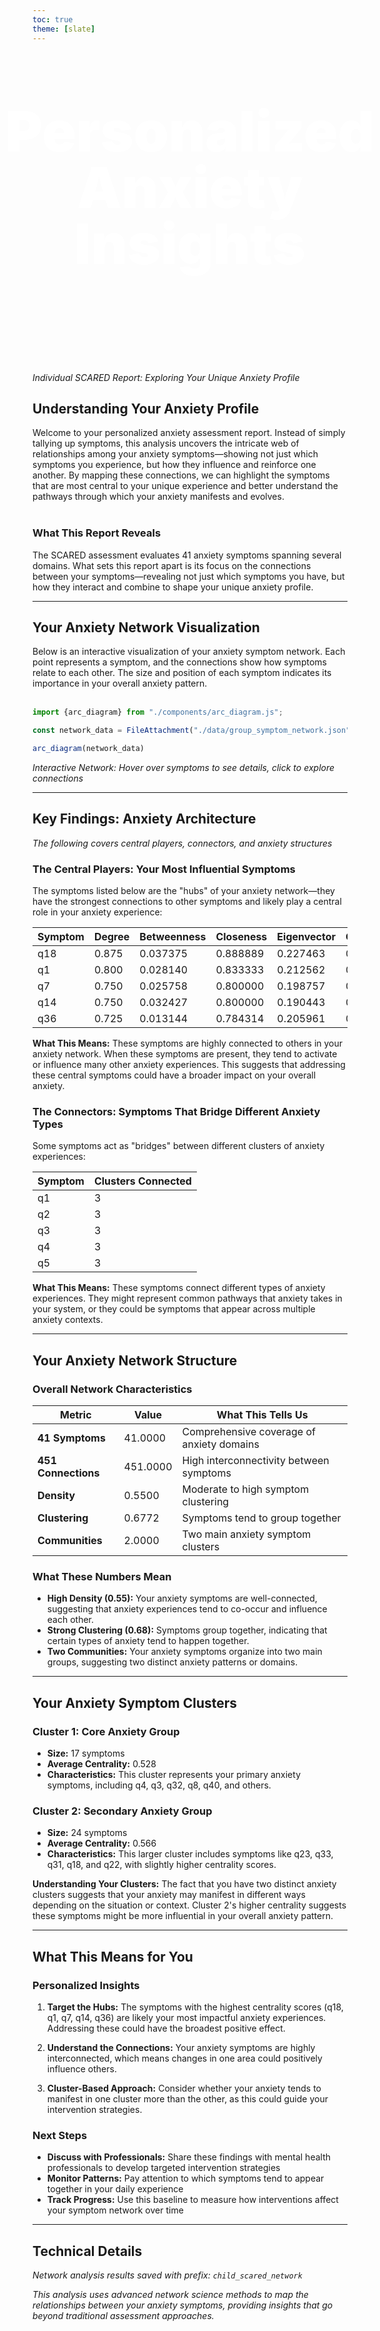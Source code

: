 ```yaml
---
toc: true
theme: [slate]
---
```

<div class='hero'> 
 <h1>Personalized Anxiety Insights</h1>
</div>

*Individual SCARED Report: Exploring Your Unique Anxiety Profile*

## Understanding Your Anxiety Profile
<div class="wide-paragraph">
Welcome to your personalized anxiety assessment report. Instead of simply tallying up symptoms, this analysis uncovers the intricate web of relationships among your anxiety symptoms—showing not just which symptoms you experience, but how they influence and reinforce one another. By mapping these connections, we can highlight the symptoms that are most central to your unique experience and better understand the pathways through which your anxiety manifests and evolves.
</div>
<br>

### What This Report Reveals

<div class="wide-paragraph">
The SCARED assessment evaluates 41 anxiety symptoms spanning several domains. What sets this report apart is its focus on the connections between your symptoms—revealing not just which symptoms you have, but how they interact and combine to shape your unique anxiety profile.
</div>

---

## Your Anxiety Network Visualization

<div class="wide-paragraph">
Below is an interactive visualization of your anxiety symptom network. Each point represents a symptom, and the connections show how symptoms relate to each other. The size and position of each symptom indicates its importance in your overall anxiety pattern.
</div>
<br>

```js
import {arc_diagram} from "./components/arc_diagram.js";

const network_data = FileAttachment("./data/group_symptom_network.json").json();
```

<div class="grid grid-rows-2">
<div class="card">

```js
arc_diagram(network_data)
```

*Interactive Network: Hover over symptoms to see details, click to explore connections*

</div>
</div>

---

## Key Findings: Anxiety Architecture

*The following covers central players, connectors, and anxiety structures*

### The Central Players: Your Most Influential Symptoms

The symptoms listed below are the "hubs" of your anxiety network—they have the strongest connections to other symptoms and likely play a central role in your anxiety experience:

| Symptom | Degree | Betweenness | Closeness | Eigenvector | Composite |
|---------|--------|-------------|-----------|-------------|-----------|
| q18     | 0.875  | 0.037375    | 0.888889  | 0.227463    | 0.507182  |
| q1      | 0.800  | 0.028140    | 0.833333  | 0.212562    | 0.468509  |
| q7      | 0.750  | 0.025758    | 0.800000  | 0.198757    | 0.443629  |
| q14     | 0.750  | 0.032427    | 0.800000  | 0.190443    | 0.443218  |
| q36     | 0.725  | 0.013144    | 0.784314  | 0.205961    | 0.432105  |

**What This Means:** These symptoms are highly connected to others in your anxiety network. When these symptoms are present, they tend to activate or influence many other anxiety experiences. This suggests that addressing these central symptoms could have a broader impact on your overall anxiety.

### The Connectors: Symptoms That Bridge Different Anxiety Types

Some symptoms act as "bridges" between different clusters of anxiety experiences:

| Symptom | Clusters Connected |
|---------|-------------------|
| q1      | 3                 |
| q2      | 3                 |
| q3      | 3                 |
| q4      | 3                 |
| q5      | 3                 |

**What This Means:** These symptoms connect different types of anxiety experiences. They might represent common pathways that anxiety takes in your system, or they could be symptoms that appear across multiple anxiety contexts.

---

## Your Anxiety Network Structure

### Overall Network Characteristics

| Metric                  | Value    | What This Tells Us |
|-------------------------|----------|-------------------|
| **41 Symptoms**         | 41.0000  | Comprehensive coverage of anxiety domains |
| **451 Connections**     | 451.0000 | High interconnectivity between symptoms |
| **Density**             | 0.5500   | Moderate to high symptom clustering |
| **Clustering**          | 0.6772   | Symptoms tend to group together |
| **Communities**         | 2.0000   | Two main anxiety symptom clusters |

### What These Numbers Mean

- **High Density (0.55):** Your anxiety symptoms are well-connected, suggesting that anxiety experiences tend to co-occur and influence each other.
- **Strong Clustering (0.68):** Symptoms group together, indicating that certain types of anxiety tend to happen together.
- **Two Communities:** Your anxiety symptoms organize into two main groups, suggesting two distinct anxiety patterns or domains.

---

## Your Anxiety Symptom Clusters

### Cluster 1: Core Anxiety Group
- **Size:** 17 symptoms
- **Average Centrality:** 0.528
- **Characteristics:** This cluster represents your primary anxiety symptoms, including q4, q3, q32, q8, q40, and others.

### Cluster 2: Secondary Anxiety Group  
- **Size:** 24 symptoms
- **Average Centrality:** 0.566
- **Characteristics:** This larger cluster includes symptoms like q23, q33, q31, q18, and q22, with slightly higher centrality scores.

**Understanding Your Clusters:** The fact that you have two distinct anxiety clusters suggests that your anxiety may manifest in different ways depending on the situation or context. Cluster 2's higher centrality suggests these symptoms might be more influential in your overall anxiety pattern.

---

## What This Means for You

### Personalized Insights

1. **Target the Hubs:** The symptoms with the highest centrality scores (q18, q1, q7, q14, q36) are likely your most impactful anxiety experiences. Addressing these could have the broadest positive effect.

2. **Understand the Connections:** Your anxiety symptoms are highly interconnected, which means changes in one area could positively influence others.

3. **Cluster-Based Approach:** Consider whether your anxiety tends to manifest in one cluster more than the other, as this could guide your intervention strategies.

### Next Steps

- **Discuss with Professionals:** Share these findings with mental health professionals to develop targeted intervention strategies
- **Monitor Patterns:** Pay attention to which symptoms tend to appear together in your daily experience
- **Track Progress:** Use this baseline to measure how interventions affect your symptom network over time

---

## Technical Details

*Network analysis results saved with prefix: `child_scared_network`*

*This analysis uses advanced network science methods to map the relationships between your anxiety symptoms, providing insights that go beyond traditional assessment approaches.*

<style>

.hero {
  display: flex;
  flex-direction: column;
  align-items: center;
  font-family: var(--sans-serif);
  margin: 4rem 0 8rem;
  text-wrap: balance;
  text-align: center;
}

.wide-paragraph {
  max-width: 100%;
  width: 100%;
  margin-left: 0;
  margin-right: 0;
}

.hero h1 {
  margin: 1rem 0;
  padding: 1rem 0;
  max-width: none;
  /* 
    font-size: 1vw; 
    'vw' stands for "viewport width" — 1vw is 1% of the width of the browser window.
    To make the font size half as large, use 0.5vw instead of 1vw.
    Example:
    font-size: 0.5vw;
  */
  font-size: 0.5vw;
  font-weight: 900;
  line-height: 1;
  background: linear-gradient(30deg, #fff, #fff);
  -webkit-background-clip: text;
  -webkit-text-fill-color: transparent;
  background-clip: text;
}

.hero h2 {
  margin: 0;
  max-width: 34em;
  font-size: 20px;
  font-style: initial;
  font-weight: 500;
  line-height: 1.5;
  color: var(--theme-foreground-muted);
}

@media (min-width: 640px) {
  .hero h1 {
    font-size: 90px;
  }
}

</style>
